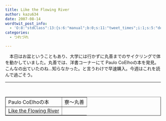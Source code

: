 ```yaml
---
title: Like the Flowing River
author: kazu634
date: 2007-08-14
wordtwit_post_info:
  - 'O:8:"stdClass":13:{s:6:"manual";b:0;s:11:"tweet_times";i:1;s:5:"delay";i:0;s:7:"enabled";i:1;s:10:"separation";s:2:"60";s:7:"version";s:3:"3.7";s:14:"tweet_template";b:0;s:6:"status";i:2;s:6:"result";a:0:{}s:13:"tweet_counter";i:2;s:13:"tweet_log_ids";a:1:{i:0;i:3153;}s:9:"hash_tags";a:0:{}s:8:"accounts";a:1:{i:0;s:7:"kazu634";}}'
categories:
  - つれづれ

---
```

<div class="section">
<p>
    　本日はお盆ということもあり、大学には行かずに丸善までのサイクリングで体を動かしていました。丸善では、洋書コーナーにて Paulo CoElhoの本を発見。こんなの出ていたのね…知らなかった。と言うわけで早速購入。今週はこれを読んで過ごそう。
</p>
  
<hr />
  
<center>
<br /> 
    
<table cellspacing="0" cellpadding="2" border="1">
<tr valign="top">
<td>
          Paulo CoElhoの本
</td>
        
<td>
          寮～丸善
</td>
</tr>
      
<tr valign="top">
<td>
<a href="https://www.amazon.co.jp/exec/obidos/ASIN/000723581X/goodpic-22/" onclick="__gaTracker('send', 'event', 'outbound-article', 'https://www.amazon.co.jp/exec/obidos/ASIN/000723581X/goodpic-22/', 'Like the Flowing River');" target="_top">Like the Flowing River</a>
</td>
</tr>
</table>
    
<p>
</center></div>
